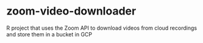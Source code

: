 # zoom-video-downloader
R project that uses the Zoom API to download videos from cloud recordings and store them in a bucket in GCP
